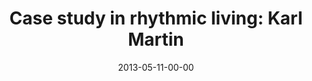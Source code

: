 ---
layout: message
category: message
series: "Rhythm"
title: "Case study in rhythmic living: Karl Martin"
date: 2013-05-11-00-00
message_id: 786
audio: "http://s3.amazonaws.com/crossroads-media/media/legacy/mp3/rhythm04.mp3"
audio-duration: "39:02"
program: "http://s3.amazonaws.com/crossroads-media/media/legacy/documents/05_11-12_13Program_LO.pdf"
description: "Karl Martin shares the rhythms he's established in Scotland."
video: "https://s3.amazonaws.com/crossroadsvideomessages/rhythm04.mp4"
video-duration: "39:07"
video-image: "http://s3.amazonaws.com/crossroads-media/images/legacy/content/rhythm04-still.jpg"
explicit: false
---